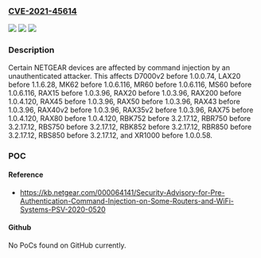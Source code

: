 ### [CVE-2021-45614](https://cve.mitre.org/cgi-bin/cvename.cgi?name=CVE-2021-45614)
![](https://img.shields.io/static/v1?label=Product&message=n%2Fa&color=blue)
![](https://img.shields.io/static/v1?label=Version&message=n%2Fa&color=blue)
![](https://img.shields.io/static/v1?label=Vulnerability&message=n%2Fa&color=brighgreen)

### Description

Certain NETGEAR devices are affected by command injection by an unauthenticated attacker. This affects D7000v2 before 1.0.0.74, LAX20 before 1.1.6.28, MK62 before 1.0.6.116, MR60 before 1.0.6.116, MS60 before 1.0.6.116, RAX15 before 1.0.3.96, RAX20 before 1.0.3.96, RAX200 before 1.0.4.120, RAX45 before 1.0.3.96, RAX50 before 1.0.3.96, RAX43 before 1.0.3.96, RAX40v2 before 1.0.3.96, RAX35v2 before 1.0.3.96, RAX75 before 1.0.4.120, RAX80 before 1.0.4.120, RBK752 before 3.2.17.12, RBR750 before 3.2.17.12, RBS750 before 3.2.17.12, RBK852 before 3.2.17.12, RBR850 before 3.2.17.12, RBS850 before 3.2.17.12, and XR1000 before 1.0.0.58.

### POC

#### Reference
- https://kb.netgear.com/000064141/Security-Advisory-for-Pre-Authentication-Command-Injection-on-Some-Routers-and-WiFi-Systems-PSV-2020-0520

#### Github
No PoCs found on GitHub currently.

